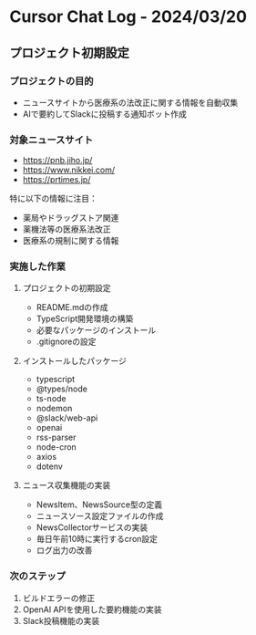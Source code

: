 # Cursor Chat Log - 2024/03/20

## プロジェクト初期設定

### プロジェクトの目的
- ニュースサイトから医療系の法改正に関する情報を自動収集
- AIで要約してSlackに投稿する通知ボット作成

### 対象ニュースサイト
- https://pnb.jiho.jp/
- https://www.nikkei.com/
- https://prtimes.jp/

特に以下の情報に注目：
- 薬局やドラッグストア関連
- 薬機法等の医療系法改正
- 医療系の規制に関する情報

### 実施した作業
1. プロジェクトの初期設定
   - README.mdの作成
   - TypeScript開発環境の構築
   - 必要なパッケージのインストール
   - .gitignoreの設定

2. インストールしたパッケージ
   - typescript
   - @types/node
   - ts-node
   - nodemon
   - @slack/web-api
   - openai
   - rss-parser
   - node-cron
   - axios
   - dotenv

3. ニュース収集機能の実装
   - NewsItem、NewsSource型の定義
   - ニュースソース設定ファイルの作成
   - NewsCollectorサービスの実装
   - 毎日午前10時に実行するcron設定
   - ログ出力の改善

### 次のステップ
1. ビルドエラーの修正
2. OpenAI APIを使用した要約機能の実装
3. Slack投稿機能の実装 
